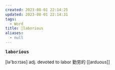 ```yaml
---
created: 2023-08-01 22:14:25
updated: 2023-08-01 22:14:31
tags:
  - Word
title: 📖laborious
aliases:
  - null
---
```


<pre><strong>laborious</strong></pre>
[lə'bɔːrɪəs]
adj. devoted to labor 勤劳的
[[arduous]]
